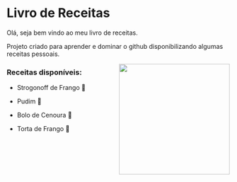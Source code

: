 # Livro de Receitas 

Olá, seja bem vindo ao meu livro de receitas.

Projeto criado para aprender e dominar o github disponibilizando algumas receitas pessoais.

<center>
<img align="right" width="250" src="https://lh3.googleusercontent.com/NVrmYmpCAAwls6BtI93aXcM1pbv4OmEBQ-4G1SLzESrzynRmdyXOOhxiS9Hf0VQ4eCcAjEWCnAiTLNWhoAo9HrYto2FNLKLCbPtxu5PO5_d1Y5SSx_UCBHe6rk-6iBg-yriAsVHrBgwMcQ5zNLt7jq49b0ioKDJ3xUdBgxwNdClFvOaVLO0zraVMhNV_nEgsuAzabcMlFyCqX0j9kuGKk5LY6JdChS-sIotzKtLhRpXeu-yaP54dkHQmEnslwYhjx2N7m8FEURLcdxcs5cTBTGZdW87qrxW2kQ9HUlm_Gv9oHa0nh64YhLqUXJ63o85XP2__dPPMX1o9SashvIppmJoo45MuEglHt1WiDT8igfM9kbZfDhAbbz89NkDgw1cnmuN-pk8dkn3eDkRPODtaidFqw7JWnObvhc7CCH1b4X4vmP8_Ny1Z-X14_p46iaJlDeIajdhvZaa8IArWsHgFjbuVjma4KMXNtZ3h1d4Um8kTo2gBFty0JBu98a40mgbDKeKxFdjrv-HGjQOP8yuLxl32vtID-iqGmVlyeP2OZ45DAMiOaQk6sHCURbMK94NM9xhc_0L5nuHc9XEgVMo1M5aCmFOkK8ps5Ira4zYDDEuZvgqGTGp-eiAb3riMRYQ9XCWsQK_EgAaXK6TDGSWdJBSUE9GT9PSYFbwNmElAPuTcZiqKQHlZqeRbtznIAeGC_4j95I7Y-eNGTB8bg-Y9gd8Nwh5kn4vwobTLseKj5H7eq-MC2V3b-SvrGfo=w250-h299-no?authuser=0">
</center>

### Receitas disponíveis:

- Strogonoff de Frango 🐔

- Pudim 🍮

- Bolo de Cenoura 🍰

- Torta de Frango 🥮
